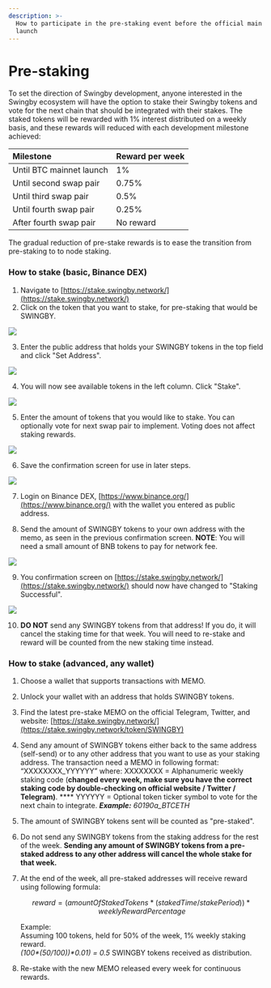 ```yaml
---
description: >-
  How to participate in the pre-staking event before the official main network
  launch
---
```


# Pre-staking

To set the direction of Swingby development, anyone interested in the Swingby ecosystem will have the option to stake their Swingby tokens and vote for the next chain that should be integrated with their stakes. The staked tokens will be rewarded with 1% interest distributed on a weekly basis, and these rewards will reduced with each development milestone achieved:

| Milestone | Reward per week |
| :--- | :--- |
| Until BTC mainnet launch | 1% |
| Until second swap pair | 0.75% |
| Until third swap pair | 0.5% |
| Until fourth swap pair | 0.25% |
| After fourth swap pair | No reward |

The gradual reduction of pre-stake rewards is to ease the transition from pre-staking to to node staking.

### How to stake \(basic, Binance DEX\)

1. Navigate to [https://stake.swingby.network/](https://stake.swingby.network/)
2. Click on the token that you want to stake, for pre-staking that would be SWINGBY.

![](../../.gitbook/assets/32.png)

3. Enter the public address that holds your SWINGBY tokens in the top field and click "Set Address".

![](../../.gitbook/assets/image%20%286%29.png)

4. You will now see available tokens in the left column. Click "Stake".

![](../../.gitbook/assets/image%20%283%29.png)

5. Enter the amount of tokens that you would like to stake. You can optionally vote for next swap pair to implement. Voting does not affect staking rewards.

![](../../.gitbook/assets/34.png)

6. Save the confirmation screen for use in later steps.

![](../../.gitbook/assets/35.png)

7. Login on Binance DEX, [https://www.binance.org/](https://www.binance.org/) with the wallet you entered as public address.

8. Send the amount of SWINGBY tokens to your own address with the memo, as seen in the previous confirmation screen. **NOTE**: You will need a small amount of BNB tokens to pay for network fee.

![](../../.gitbook/assets/36.png)

9. You confirmation screen on [https://stake.swingby.network/](https://stake.swingby.network/) should now have changed to "Staking Successful".

![](../../.gitbook/assets/image%20%284%29.png)

10. **DO NOT** send any SWINGBY tokens from that address! If you do, it will cancel the staking time for that week. You will need to re-stake and reward will be counted from the new staking time instead.



### How to stake \(advanced, any wallet\)

1. Choose a wallet that supports transactions with MEMO.
2. Unlock your wallet with an address that holds SWINGBY tokens.
3. Find the latest pre-stake MEMO on the official Telegram, Twitter, and website: [https://stake.swingby.network/](https://stake.swingby.network/token/SWINGBY)
4. Send any amount of SWINGBY tokens either back to the same address \(self-send\) or to any other address that you want to use as your staking address. The transaction need a MEMO in following format: “XXXXXXXX\_YYYYYY” where: XXXXXXXX = Alphanumeric weekly staking code \(**changed every week, make sure you have the correct staking code by double-checking on official website / Twitter / Telegram\)**. **** YYYYYY = Optional token ticker symbol to vote for the next chain to integrate. _**Example:** 60190a\_BTCETH_
5. The amount of SWINGBY tokens sent will be counted as "pre-staked". 
6. Do not send any SWINGBY tokens from the staking address for the rest of the week. **Sending any amount of SWINGBY tokens from a pre-staked address to any other address will cancel the whole stake for that week.**
7. At the end of the week, all pre-staked addresses will receive reward using following formula:

   $$
   reward = (amountOfStakedTokens * (stakedTime / stakePeriod)) * weeklyRewardPercentage
   $$

   Example:  
   Assuming 100 tokens, held for 50% of the week, 1% weekly staking reward.  
   _\(100\*\(50/100\)\)\*0.01\) = 0.5_  SWINGBY tokens received as distribution.

8. Re-stake with the new MEMO released every week for continuous rewards.

